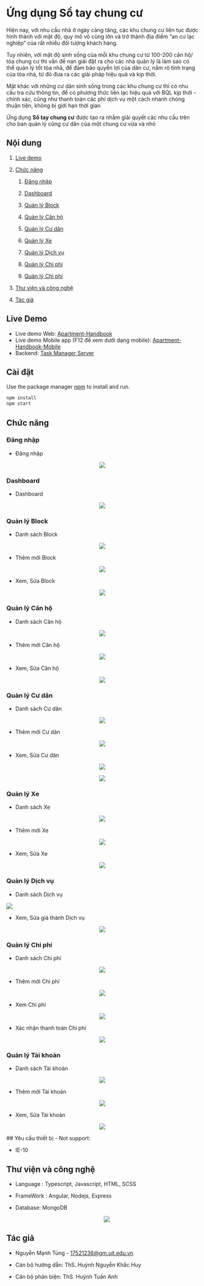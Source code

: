 ﻿# Ứng dụng Sổ tay chung cư

Hiện nay, với nhu cầu nhà ở ngày càng tăng, các khu chung cư liên tục được hình thành với mật độ, quy mô vô cùng lớn và trở thành địa điểm “an cư lạc nghiệp” của rất nhiều đối tượng khách hàng. 

Tuy nhiên, với mật độ sinh sống của mỗi khu chung cư từ 100-200 căn hộ/ tòa chung cư thì vấn đề nan giải đặt ra cho các nhà quản lý là làm sao có thể quản lý tốt tòa nhà, để đảm bảo quyền lợi của dân cư, nắm rõ tình trạng của tòa nhà, từ đó đưa ra các giải pháp hiệu quả và kịp thời. 
  
Mặt khác với những cư dân sinh sống trong các khu chung cư thì có nhu cầu tra cứu thông tin, để có phương thức liên lạc hiệu quả với BQL kịp thời - chính xác, cũng như thanh toán các phí dịch vụ một cách nhanh chóng thuận tiện, không bị giới hạn thời gian      

Ứng dụng **Sổ tay chung cư** được tạo ra nhằm giải quyết các nhu cầu trên cho ban quản lý cũng cư dân của một chung cư vừa và nhỏ

## Nội dung
1. [Live demo](#live-demo)

1. [Chức năng](#chức-năng)

   1. [Đăng nhập](#đăng-nhập)
   
   1. [Dashboard](#dashboard)

   1. [Quản lý Block](#quản-lý-block)
   
   1. [Quản lý Căn hộ](#quản-lý-căn-hộ)
   
   1. [Quản lý Cư dân](#quản-lý-cư-dân)

   1. [Quản lý Xe](#quản-lý-xe)
   
   1. [Quản lý Dịch vụ](#quản-lý-dịch-vụ)

   1. [Quản lý Chi phí](#quản-lý-chi-phí)

   1. [Quản lý Chi phí](#quản-lý-chi-phí)

1. [Thư viện và công nghệ](#thư-viện-và-công-nghệ)

1. [Tác giả](#tác-giả)


## Live Demo
-  Live demo Web: [Apartment-Handbook](https://kltn-17521236.vercel.app/)
-  Live demo Mobile app (F12 để xem dưới dạng mobile): [Apartment-Handbook-Mobile](https://kltn-mobile.vercel.app/)
-  Backend: [Task Manager Server](https://github.com/17521236/KLTN-Backend)

## Cài đặt

Use the package manager [npm](https://www.npmjs.com/) to install and run.

```bash
npm install
npm start
```

## Chức năng
### Đăng nhập
   * Đăng nhập
   <p align="center">
   <img src="/screenshoot/login.png">
   </p>

    
### Dashboard
   * Dashboard
   <p align="center">
   <img src="./screenshoot/dashboard.png">
   </p>

   
### Quản lý Block
   * Danh sách Block   
   <p align="center">
   <img src="/screenshoot/block_list.png">
   </p>

   * Thêm mới Block
   <p align="center">
   <img src="/screenshoot/add_block.png">
   </p>

   * Xem, Sửa Block
   <p align="center">
   <img src="/screenshoot/block_detail.png">
   </p>  
    
### Quản lý Căn hộ
   * Danh sách Căn hộ   
   <p align="center">
   <img src="/screenshoot/apt_list.png">
   </p>

   * Thêm mới Căn hộ
   <p align="center">
   <img src="/screenshoot/add_apt.png">
   </p>

   * Xem, Sửa Căn hộ
   <p align="center">
   <img src="/screenshoot/apt_detail.png">
   </p>

### Quản lý Cư dân
   * Danh sách Cư dân   
   <p align="center">
   <img src="/screenshoot/resident_list.png">
   </p>

   * Thêm mới Cư dân
   <p align="center">
   <img src="/screenshoot/add_resident.png">
   </p>

   * Xem, Sửa Cư dân
   <p align="center">
   <img src="/screenshoot/resident_detail1.png">
   </p>
   <p align="center">
   <img src="/screenshoot/resident_detail2.png">
   </p>

### Quản lý Xe
   * Danh sách Xe   
   <p align="center">
   <img src="/screenshoot/vehicle_list.png">
   </p>

   * Thêm mới Xe
   <p align="center">
   <img src="/screenshoot/add_vehicle.png">
   </p>

   * Xem, Sửa Xe
   <p align="center">
   <img src="/screenshoot/vehicle_detail.png">
   </p>

### Quản lý Dịch vụ
   * Danh sách Dịch vụ
   <p alig="center">
   <img src="/screenshoot/service_list.png">
   </p>

   * Xem, Sửa giá thành Dịch vụ
   <p align="center">
   <img src="/screenshoot/service_detail.png">
   </p>

### Quản lý Chi phí
   * Danh sách Chi phí   
   <p align="center">
   <img src="/screenshoot/bill_list.png">
   </p>

   * Thêm mới Chi phí
   <p align="center">
   <img src="/screenshoot/add_bill.png">
   </p>

   * Xem Chi phí
   <p align="center">
   <img src="/screenshoot/bill_detail.png">
   </p>

   * Xác nhận thanh toán Chi phí
   <p align="center">
   <img src="/screenshoot/bill_detail_1.png">
   </p>

### Quản lý Tài khoản
   * Danh sách Tài khoản
   <p align="center">
   <img src="/screenshoot/manager_list.png">
   </p>

   * Thêm mới Tài khoản
   <p align="center">
   <img src="/screenshoot/add_manager.png">
   </p>

   * Xem, Sửa Tài khoản
   <p align="center">
   <img src="/screenshoot/manager_detail.png">
   </p>
## Yêu cầu thiết bị
- Not support:

   + IE-10

## Thư viện và công nghệ

- Language : Typescript, Javascript, HTML, SCSS

- FrameWork : Angular, Nodejs, Express

- Database: MongoDB

   <p align="center">
   <img src="https://cdn.helpex.vn/upload/2019/2/2/ar/06-27-36-618-0ddc2999-fe68-4483-8fe7-03bdb6c5ab43.jpg">
   </p>


## Tác giả

- Nguyễn Mạnh Tùng - 17521236@gm.uit.edu.vn

- Cán bộ hướng dẫn: ThS. Huỳnh Nguyễn Khắc Huy

- Cán bộ phản biện: ThS. Huỳnh Tuấn Anh

